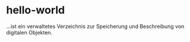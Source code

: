 # hello-world
...ist ein verwaltetes Verzeichnis zur Speicherung und Beschreibung von digitalen Objekten.
